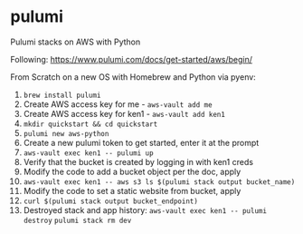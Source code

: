 # pulumi

Pulumi stacks on AWS with Python

Following: https://www.pulumi.com/docs/get-started/aws/begin/

From Scratch on a new OS with Homebrew and Python via pyenv:

1. `brew install pulumi`
2. Create AWS access key for me - `aws-vault add me`
3. Create AWS access key for ken1 - `aws-vault add ken1`
4. `mkdir quickstart && cd quickstart`
5. `pulumi new aws-python`
6. Create a new pulumi token to get started, enter it at the prompt
7. `aws-vault exec ken1 -- pulumi up`
8. Verify that the bucket is created by logging in with ken1 creds
9. Modify the code to add a bucket object per the doc, apply
10. `aws-vault exec ken1 -- aws s3 ls $(pulumi stack output bucket_name)`
11. Modify the code to set a static website from bucket, apply
12. `curl $(pulumi stack output bucket_endpoint)`
12. Destroyed stack and app history:
     `aws-vault exec ken1 -- pulumi destroy`
     `pulumi stack rm dev`